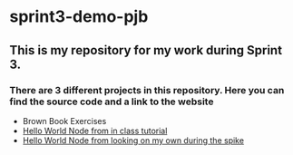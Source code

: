 # sprint3-demo-pjb

## This is my repository for my work during Sprint 3.

### There are 3 different projects in this repository. Here you can find the source code and a link to the website
* Brown Book Exercises
* [Hello World Node from in class tutorial](https://hello-world-plus-node-pjb.azurewebsites.net)
* [Hello World Node from looking on my own during the spike](https://node-js-on-azure-pjb.azurewebsites.net)

